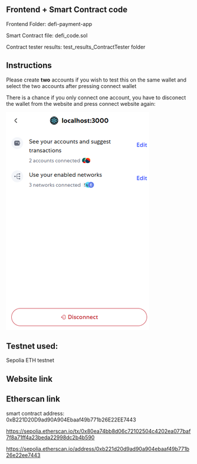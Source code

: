 ## Frontend + Smart Contract code
Frontend Folder: defi-payment-app

Smart Contract file: defi_code.sol

Contract tester results: test_results_ContractTester folder


## Instructions

Please create **two** accounts if you wish to test this on the same wallet and select the two accounts after pressing connect wallet

There is a chance if you only connect one account, you have to disconect the wallet from the website and press connect website again:

![alt text](image.png)

## Testnet used: 
Sepolia ETH testnet 

## Website link

## Etherscan link
smart contract address: 0xB221D20D9ad90A904Ebaaf49b771b26E22EE7443

https://sepolia.etherscan.io/tx/0x80ea74bb8d06c72102504c4202ea077baf7f8a71ff4a23beda22998dc2b4b590

https://sepolia.etherscan.io/address/0xb221d20d9ad90a904ebaaf49b771b26e22ee7443

